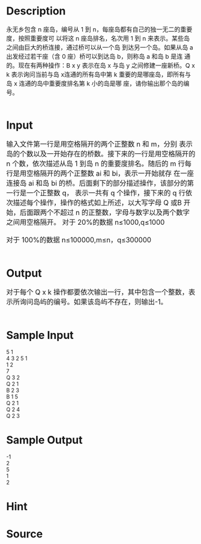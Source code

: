 
# Description

<div class="content"><p><span style="font-size: medium">永无乡包含 n 座岛，编号从 1 到 n，每座岛都有自己的独一无二的重要度，按照重要度可 以将这 n 座岛排名，名次用 1 到 n 来表示。某些岛之间由巨大的桥连接，通过桥可以从一个岛 到达另一个岛。如果从岛 a 出发经过若干座（含 0 座）桥可以到达岛 b，则称岛 a 和岛 b 是连 通的。现在有两种操作：B x y 表示在岛 x 与岛 y 之间修建一座新桥。Q x k 表示询问当前与岛 x连通的所有岛中第 k 重要的是哪座岛，即所有与岛 x 连通的岛中重要度排名第 k 小的岛是哪 座，请你输出那个岛的编号。 <br/>
 </span></p></div>

# Input

<div class="content"><p><font size="4">输入文件第一行是用空格隔开的两个正整数 n 和 m，分别 表示岛的个数以及一开始存在的桥数。接下来的一行是用空格隔开的 n 个数，依次描述从岛 1 到岛 n 的重要度排名。随后的 m 行每行是用空格隔开的两个正整数 ai 和 bi，表示一开始就存 在一座连接岛 ai 和岛 bi 的桥。后面剩下的部分描述操作，该部分的第一行是一个正整数 q， 表示一共有 q 个操作，接下来的 q 行依次描述每个操作，操作的格式如上所述，以大写字母 Q 或B 开始，后面跟两个不超过 n 的正整数，字母与数字以及两个数字之间用空格隔开。 对于 20%的数据 n≤1000,q≤1000 <br/>
 <br/>
对于 100%的数据 n≤100000,m≤n，q≤300000 <br/>
 <br/>
</font></p></div>

# Output

<div class="content"><p><font size="4">对于每个 Q x k 操作都要依次输出一行，其中包含一个整数，表 示所询问岛屿的编号。如果该岛屿不存在，则输出-1。 <br/>
 <br/>
</font></p></div>

# Sample Input

<div class="content"><span class="sampledata">5  1           <br/>
4  3 2 5 1        <br/>
1  2           <br/>
7<br/>
Q 3 2           <br/>
Q 2 1 <br/>
B 2 3 <br/>
B 1 5 <br/>
Q 2 1 <br/>
Q 2 4 <br/>
Q 2 3 <br/>
</span></div>

# Sample Output

<div class="content"><span class="sampledata">-1<br/>
2<br/>
5<br/>
1<br/>
2<br/>
</span></div>

# Hint

<div class="content"><p></p></div>

# Source

<div class="content"><p><a href="problemset.php?search="></a></p></div>

